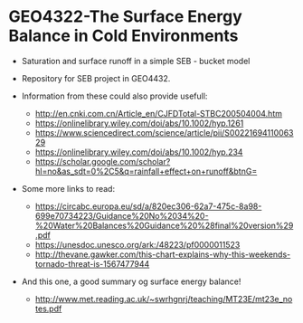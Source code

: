 # GEO4322-The Surface Energy Balance in Cold Environments 

- Saturation and surface runoff in a simple SEB - bucket model 

* Repository for SEB project in GEO4432.


- Information from these could also provide usefull: 
    * http://en.cnki.com.cn/Article_en/CJFDTotal-STBC200504004.htm
    * https://onlinelibrary.wiley.com/doi/abs/10.1002/hyp.1261
    * https://www.sciencedirect.com/science/article/pii/S0022169411006329
    * https://onlinelibrary.wiley.com/doi/abs/10.1002/hyp.234
    * https://scholar.google.com/scholar?hl=no&as_sdt=0%2C5&q=rainfall+effect+on+runoff&btnG=
   
- Some more links to read:
   * https://circabc.europa.eu/sd/a/820ec306-62a7-475c-8a98-699e70734223/Guidance%20No%2034%20-%20Water%20Balances%20Guidance%20%28final%20version%29.pdf
   * https://unesdoc.unesco.org/ark:/48223/pf0000011523
   * http://thevane.gawker.com/this-chart-explains-why-this-weekends-tornado-threat-is-1567477944
  
- And this one, a good summary og surface energy balance!
   * http://www.met.reading.ac.uk/~swrhgnrj/teaching/MT23E/mt23e_notes.pdf
   
